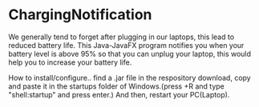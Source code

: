 # ChargingNotification
We generally tend to forget after plugging in our laptops, this lead to reduced battery life. This Java-JavaFX program notifies you when your battery level is above 95% so that you can unplug your laptop, this would help you to increase your battery life.

How to install/configure.. find a .jar file in the respository download, copy and paste it in the startups folder of Windows.(press <Windows Key>+R and type "shell:startup" and press enter.)
And then, restart your PC(Laptop).
